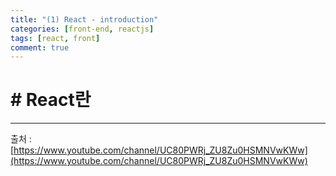 ```yaml
---
title: "(1) React - introduction"
categories: [front-end, reactjs]
tags: [react, front]
comment: true
---
```


# # React란

---

출처 : [https://www.youtube.com/channel/UC80PWRj_ZU8Zu0HSMNVwKWw](https://www.youtube.com/channel/UC80PWRj_ZU8Zu0HSMNVwKWw)
